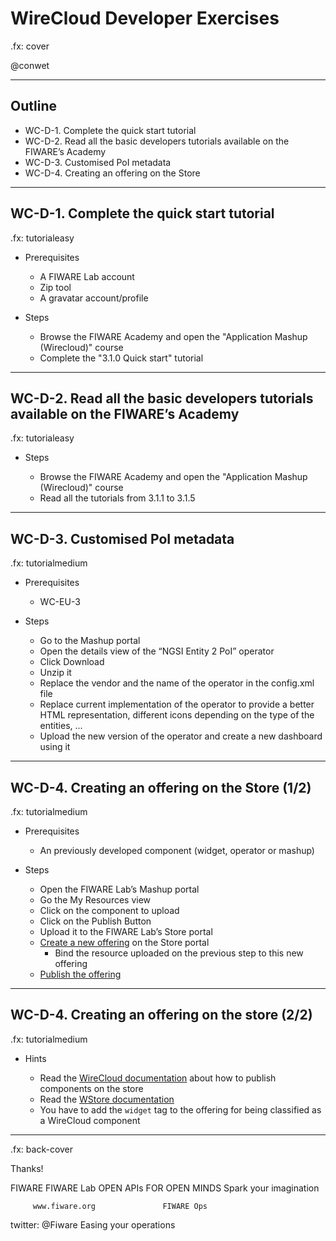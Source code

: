 # WireCloud Developer Exercises

.fx: cover

@conwet

---

<!-- SLIDE 2 -->
## Outline

- WC-D-1. Complete the quick start tutorial
- WC-D-2. Read all the basic developers tutorials available on the FIWARE’s Academy
- WC-D-3. Customised PoI metadata
- WC-D-4. Creating an offering on the Store

---
<!-- SLIDE 3 -->
## WC-D-1. Complete the quick start tutorial

.fx: tutorialeasy

- Prerequisites

    - A FIWARE Lab account
    - Zip tool
    - A gravatar account/profile

- Steps

    - Browse the FIWARE Academy and open the "Application Mashup (Wirecloud)" course
    - Complete the "3.1.0 Quick start" tutorial

---

## WC-D-2. Read all the basic developers tutorials available on the FIWARE’s Academy

.fx: tutorialeasy

- Steps

    - Browse the FIWARE Academy and open the "Application Mashup (Wirecloud)" course
    - Read all the tutorials from 3.1.1 to 3.1.5

---

## WC-D-3. Customised PoI metadata

.fx: tutorialmedium

- Prerequisites

    - WC-EU-3

- Steps

    - Go to the Mashup portal
    - Open the details view of the “NGSI Entity 2 PoI” operator
    - Click Download
    - Unzip it
    - Replace the vendor and the name of the operator in the config.xml file
    - Replace current implementation of the operator to provide a better HTML
      representation, different icons depending on the type of the entities, ...
    - Upload the new version of the operator and create a new dashboard using it

---
## WC-D-4. Creating an offering on the Store (1/2)

.fx: tutorialmedium

- Prerequisites

    - An previously developed component (widget, operator or mashup)

- Steps

    - Open the FIWARE Lab’s Mashup portal
    - Go the My Resources view
    - Click on the component to upload
    - Click on the Publish Button
    - Upload it to the FIWARE Lab’s Store portal
    - [Create a new
      offering][create_offering] on the Store portal
        - Bind the resource uploaded on the previous step to this new offering
    - [Publish the offering][publish_offering]

---
## WC-D-4. Creating an offering on the store (2/2)

.fx: tutorialmedium

- Hints

    - Read the [WireCloud documentation](https://forge.fiware.org/plugins/mediawiki/wiki/fiware/index.php/Application_Mashup_-_Wirecloud_-_User_and_Programmer_Guide#Publishing_mashable_application_components_into_Stores)
      about how to publish components on the store
    - Read the [WStore
      documentation](https://forge.fiware.org/plugins/mediawiki/wiki/fiware/index.php/Store_-_W-Store_-_User_and_Programmer_Guide#User_Guide)
    - You have to add the `widget` tag to the offering for being classified
      as a WireCloud component

[create_offering]: https://forge.fiware.org/plugins/mediawiki/wiki/fiware/index.php/Store_-_W-Store_-_User_and_Programmer_Guide#Creating_an_offering
[publish_offering]: https://forge.fiware.org/plugins/mediawiki/wiki/fiware/index.php/Store_-_W-Store_-_User_and_Programmer_Guide#Publishing_an_offering

---

.fx: back-cover

Thanks!

FIWARE                                FIWARE Lab
OPEN APIs FOR OPEN MINDS              Spark your imagination

         www.fiware.org               FIWARE Ops
twitter: @Fiware                      Easing your operations

